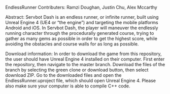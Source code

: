 EndlessRunner
Contributers: Ramzi Doughan, Justin Chu, Alex Mccarthy

Abstract:
Servbot Dash is an endless runner, or infinite runner, built using Unreal Engine 4 (UE4 or “the engine”) and targeting the mobile platforms Android and iOS. In Servbot Dash, the player will maneuver the endlessly running character through the procedurally generated course, trying to gather as many gems as possible in order to get the highest score, while avoiding the obstacles and course walls for as long as possible. 

Download information:
In order to download the game from this repository, the user should have Unreal Engine 4 installed on their computer. 
First enter the repository, then navigate to the master branch. Download the files of the branch by selecting the green clone or download button, then select download ZIP.
Go to the downloaded files and open the EndlessRunner.uproject file, which should open Unreal Engine 4. Please also make sure your computer is able to compile C++ code. 
